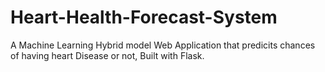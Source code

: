 # Heart-Health-Forecast-System
A Machine Learning Hybrid model Web Application that predicits chances of having heart Disease or not, Built with Flask.
